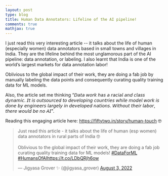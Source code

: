 ```yaml
---
layout: post
type: blog
title: Human Data Annotators: Lifeline of the AI pipeline!
comments: true
mathjax: true
---
```


<p>I just read this very interesting article -- it talks about the life of human (especially women) data annotators based in small towns and villages in India. They are the lifeline behind the most unglamorous part of the AI pipeline: data annotation, or labeling. I also learnt that India is one of the world’s largest markets for data annotation labor!</p>

<p>Oblivious to the global impact of their work, they are doing a fab job by manually labeling the data points and consequently curating quality training data for ML models.</p>

<p>Also, the article set me thinking “𝘋𝘢𝘵𝘢 𝘸𝘰𝘳𝘬 𝘩𝘢𝘴 𝘢 𝘳𝘢𝘤𝘪𝘢𝘭 𝘢𝘯𝘥 𝘤𝘭𝘢𝘴𝘴 𝘥𝘺𝘯𝘢𝘮𝘪𝘤. 𝘐𝘵 𝘪𝘴 𝘰𝘶𝘵𝘴𝘰𝘶𝘳𝘤𝘦𝘥 𝘵𝘰 𝘥𝘦𝘷𝘦𝘭𝘰𝘱𝘪𝘯𝘨 𝘤𝘰𝘶𝘯𝘵𝘳𝘪𝘦𝘴 𝘸𝘩𝘪𝘭𝘦 𝘮𝘰𝘥𝘦𝘭 𝘸𝘰𝘳𝘬 𝘪𝘴 𝘥𝘰𝘯𝘦 𝘣𝘺 𝘦𝘯𝘨𝘪𝘯𝘦𝘦𝘳𝘴 𝘭𝘢𝘳𝘨𝘦𝘭𝘺 𝘪𝘯 𝘥𝘦𝘷𝘦𝘭𝘰𝘱𝘦𝘥 𝘯𝘢𝘵𝘪𝘰𝘯𝘴. 𝘞𝘪𝘵𝘩𝘰𝘶𝘵 𝘵𝘩𝘦𝘪𝘳 𝘭𝘢𝘣𝘰𝘳, 𝘵𝘩𝘦𝘳𝘦 𝘸𝘰𝘶𝘭𝘥 𝘣𝘦 𝘯𝘰 𝘈𝘐".</p>

<p>Reading this engaging article here: <a href="https://fiftytwo.in/story/human-touch" target="_blank" rel="noreferrer noopener">https://fiftytwo.in/story/human-touch</a> 🤓</p>

<blockquote class="twitter-tweet"><p lang="en" dir="ltr">Just read this article - it talks about the life of human (esp women) data annotators in rural parts of India 🤓<br><br>Oblivious to the global impact of their work, they are doing a fab job curating quality training data for ML models! <a href="https://twitter.com/hashtag/DataForML?src=hash&amp;ref_src=twsrc%5Etfw">#DataForML</a> <a href="https://twitter.com/hashtag/HumansOfAI?src=hash&amp;ref_src=twsrc%5Etfw">#HumansOfAI</a><a href="https://t.co/LDbQRjh6ow">https://t.co/LDbQRjh6ow</a></p>&mdash; Jigyasa Grover ✨ (@jigyasa_grover) <a href="https://twitter.com/jigyasa_grover/status/1554709163111919616?ref_src=twsrc%5Etfw">August 3, 2022</a></blockquote> <script async src="https://platform.twitter.com/widgets.js" charset="utf-8"></script>
